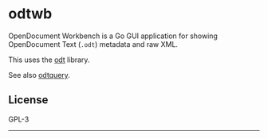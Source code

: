 # odtwb

OpenDocument Workbench is a Go GUI application for showing OpenDocument Text
(`.odt`) metadata and raw XML.

This uses the [odt](https://pkg.go.dev/github.com/mark-summerfield/odt)
library.

See also
[odtquery](https://pkg.go.dev/github.com/mark-summerfield/odtquery).

## License

GPL-3

---
